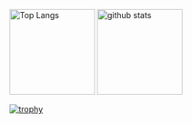 <p align="left"> 
  <img alt="Top Langs" height="150px" src="https://github-readme-stats.vercel.app/api/top-langs/?username=ohiayame&layout=compact&count_private=true&show_icons=true&theme=catppuccin_latte" />
  <img alt="github stats" height="150px" src="https://github-readme-stats.vercel.app/api?username=ohiayame&count_private=true&show_icons=true&show_icons=true&theme=catppuccin_latte" />
</p>

[![trophy](https://github-profile-trophy.vercel.app/?username=ohiayame&theme=dracula&column=8
)](https://github.com/ryo-ma/github-profile-trophy)
